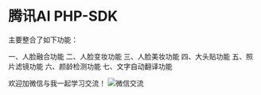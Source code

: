 # 腾讯AI PHP-SDK

主要整合了如下功能：

一、人脸融合功能
二、人脸变妆功能
三、人脸美妆功能
四、大头贴功能
五、照片滤镜功能
六、颜龄检测功能
七、文字自动翻译功能

欢迎加微信与我一起学习交流！
![微信交流](https://upload-images.jianshu.io/upload_images/2476164-6f8462a485b073fc.jpg?imageMogr2/auto-orient/strip%7CimageView2/2/w/400)


